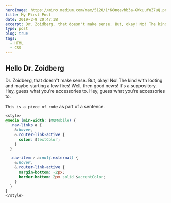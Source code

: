 ```yaml
---
heroImage: https://miro.medium.com/max/5120/1*K8nqevbb3a-GWxuufuZ7uQ.png
title: My First Post
date: 2019-2-9 20:47:18
excerpt: Dr. Zoidberg, that doesn't make sense. But, okay! No! The kind with looting and maybe starting a few fires! Well, then good news! It's a suppository. Hey, guess what you're accessories to. Hey, guess what you're accessories to.
type: post
blog: true
tags:
  - HTML
  - CSS
---
```


## Hello Dr. Zoidberg

Dr. Zoidberg, that doesn't make sense. But, okay! No! The kind with looting and maybe starting a few fires! Well, then good news! It's a suppository. Hey, guess what you're accessories to. Hey, guess what you're accessories to.

`This is a piece of code` as part of a sentence.

```css
<style>
@media (min-width: $MQMobile) {
  .nav-links a {
    &:hover,
    &.router-link-active {
      color: $textColor;
    }
  }

  .nav-item > a:not(.external) {
    &:hover,
    &.router-link-active {
      margin-bottom: -2px;
      border-bottom: 2px solid $accentColor;
    }
  }
}
</style>
```
